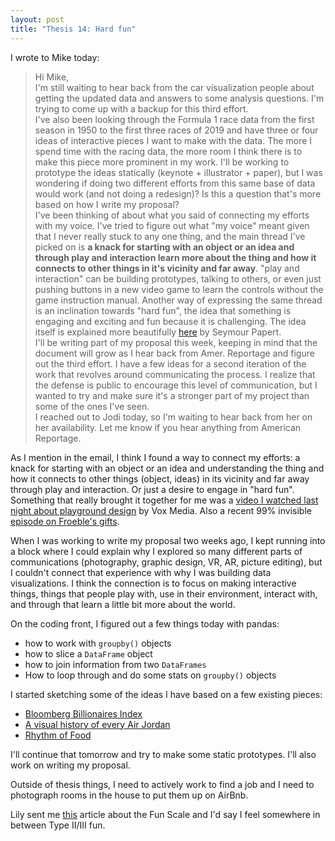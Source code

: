 ```yaml
---
layout: post
title: "Thesis 14: Hard fun"
---
```

I wrote to Mike today:

> Hi Mike,  
> I'm still waiting to hear back from the car visualization people about getting the updated data and answers to some analysis questions. I'm trying to come up with a backup for this third effort.  
> I've also been looking through the Formula 1 race data from the first season in 1950 to the first three races of 2019 and have three or four ideas of interactive pieces I want to make with the data. The more I spend time with the racing data, the more room I think there is to make this piece more prominent in my work. I'll be working to prototype the ideas statically (keynote + illustrator + paper), but I was wondering if doing two different efforts from this same base of data would work (and not doing a redesign)? Is this a question that's more based on how I write my proposal?  
> I've been thinking of about what you said of connecting my efforts with my voice. I've tried to figure out what "my voice" meant given that I never really stuck to any one thing, and the main thread I've picked on is **a knack for starting with an object or an idea and through play and interaction learn more about the thing and how it connects to other things in it's vicinity and far away**. "play and interaction" can be building prototypes, talking to others, or even just pushing buttons in a new video game to learn the controls without the game instruction manual. Another way of expressing the same thread is an inclination towards "hard fun", the idea that something is engaging and exciting and fun because it is challenging. The idea itself is explained more beautifully [here](http://www.papert.org/articles/HardFun.html) by Seymour Papert.  
> I'll be writing part of my proposal this week, keeping in mind that the document will grow as I hear back from Amer. Reportage and figure out the third effort. I have a few ideas for a second iteration of the work that revolves around communicating the process. I realize that the defense is public to encourage this level of communication, but I wanted to try and make sure it's a stronger part of my project than some of the ones I've seen.  
> I reached out to Jodi today, so I'm waiting to hear back from her on her availability. Let me know if you hear anything from American Reportage.

As I mention in the email, I think I found a way to connect my efforts: a knack for starting with an object or an idea and understanding the thing and how it connects to other things (object, ideas) in its vicinity and far away through play and interaction. Or just a desire to engage in "hard fun". Something that really brought it together for me was a [video I watched last night about playground design](https://www.youtube.com/watch?v=lztEnBFN5zU&list=PLJ8cMiYb3G5eD0M1Bfm6lvHy5BR6hoY8X&index=5) by Vox Media. Also a recent 99% invisible [episode on Froeble's gifts](https://99percentinvisible.org/episode/froebels-gifts/).

When I was working to write my proposal two weeks ago, I kept running into a block where I could explain why I explored so many different parts of communications (photography, graphic design, VR, AR, picture editing), but I couldn't connect that experience with why I was building data visualizations. I think the connection is to focus on making interactive things, things that people play with, use in their environment, interact with, and through that learn a little bit more about the world.

On the coding front, I figured out a few things today with pandas:

* how to work with `groupby()` objects
* how to slice a `DataFrame` object
* how to join information from two `DataFrames`
* How to loop through and do some stats on `groupby()` objects

I started sketching some of the ideas I have based on a few existing pieces: 

* [Bloomberg Billionaires Index](https://www.bloomberg.com/billionaires/)
* [A visual history of every Air Jordan](https://pudding.cool/2018/09/jordans/)
* [Rhythm of Food](http://rhythm-of-food.net/)

I'll continue that tomorrow and try to make some static prototypes. I'll also work on writing my proposal.

Outside of thesis things, I need to actively work to find a job and I need to photograph rooms in the house to put them up on AirBnb.

Lily sent me [this](https://www.rei.com/blog/climb/fun-scale) article about the Fun Scale and I'd say I feel somewhere in between Type II/III fun.